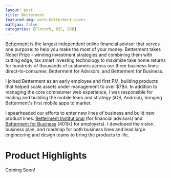 ```yaml
---
layout: post
title: Betterment
featured-img: work-betterment-cover
mathjax: false
categories: [Fintech, B2C, B2B]
---
```


[Betterment](https://www.betterment.com) is the largest independent online financial advisor that serves one purpose: to help you make the most of your money. Betterment takes Nobel Prize - winning investment strategies and combining them with cutting edge, tax smart investing technology to maximize take home returns for hundreds of thousands of customers across our three business lines: direct-to-consumer, Betterment for Advisors, and Betterment for Business.  

I joined Betterment as an early employee and first PM, building products that helped scale assets under management to over $7Bn. In addition to managing the core comnsumer web experience, I was responsible for leading and building the mobile team and strategy (iOS, Android), bringing Betterment's first mobile apps to market.

I spearheaded our efforts to enter new lines of business and build new product lines: [Betterment Institutional](https://www.bettermentforadvisors.com) (for financial advisors) and [Betterment for Business](https://www.bettermentforbusiness.com) (401(k) for employers). I developed the vision, business plan, and roadmap for both business lines and lead large engineering and design teams to bring the products to life. 

# Product Highlights

Coming Soon!




